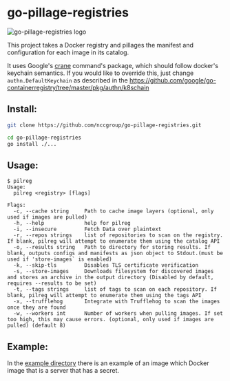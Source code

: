 # go-pillage-registries

![go-pillage-registries logo](images/logo-small.png)

This project takes a Docker registry and pillages the manifest and configuration for each image in its catalog.

It uses Google's [crane](https://github.com/google/go-containerregistry/blob/master/cmd/crane/doc/crane.md) command's package, which should follow docker's keychain semantics.
If you would like to override this, just change `authn.DefaultKeychain` as described in the <https://github.com/google/go-containerregistry/tree/master/pkg/authn/k8schain>

## Install:

```bash
git clone https://github.com/nccgroup/go-pillage-registries.git

cd go-pillage-registries
go install ./...

```

## Usage:

```
$ pilreg
Usage:
  pilreg <registry> [flags]

Flags:
  -c, --cache string     Path to cache image layers (optional, only used if images are pulled)
  -h, --help             help for pilreg
  -i, --insecure         Fetch Data over plaintext
  -r, --repos strings    list of repositories to scan on the registry. If blank, pilreg will attempt to enumerate them using the catalog API
  -o, --results string   Path to directory for storing results. If blank, outputs configs and manifests as json object to Stdout.(must be used if 'store-images` is enabled)
  -k, --skip-tls         Disables TLS certificate verification
  -s, --store-images     Downloads filesystem for discovered images and stores an archive in the output directory (Disabled by default, requires --results to be set)
  -t, --tags strings     list of tags to scan on each repository. If blank, pilreg will attempt to enumerate them using the tags API
  -x, --trufflehog       Integrate with Trufflehog to scan the images once they are found
  -w, --workers int      Number of workers when pulling images. If set too high, this may cause errors. (optional, only used if images are pulled) (default 8)
```

## Example:

In the [example directory](example/) there is an example of an image which
Docker image that is a server that has a secret.

